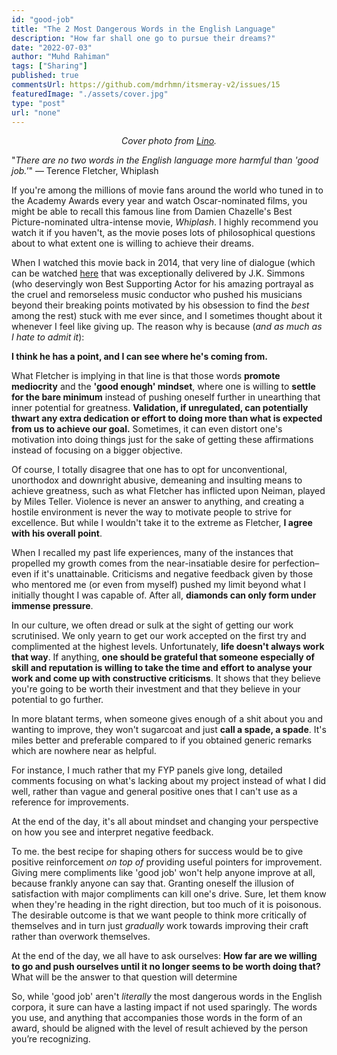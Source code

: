 ```yaml
---
id: "good-job"
title: "The 2 Most Dangerous Words in the English Language"
description: "How far shall one go to pursue their dreams?"
date: "2022-07-03"
author: "Muhd Rahiman"
tags: ["Sharing"]
published: true
commentsUrl: https://github.com/mdrhmn/itsmeray-v2/issues/15
featuredImage: "./assets/cover.jpg"
type: "post"
url: "none"
---
```


<div align="center">
    <em>Cover photo from
    <a href="https://weheartit.com/entry/193842461">Lino</a>.
    </em>
</div>

"_There are no two words in the English language more harmful than 'good job.'_" — Terence Fletcher, Whiplash

If you're among the millions of movie fans around the world who tuned in to the Academy Awards every year and watch Oscar-nominated films, you might be able to recall this famous line from Damien Chazelle's Best Picture-nominated ultra-intense movie, _Whiplash_. I highly recommend you watch it if you haven't, as the movie poses lots of philosophical questions about to what extent one is willing to achieve their dreams.

When I watched this movie back in 2014, that very line of dialogue (which can be watched [here](https://www.youtube.com/watch?v=WN_IzDeBdRM) that was exceptionally delivered by J.K. Simmons (who deservingly won Best Supporting Actor for his amazing portrayal as the cruel and remorseless music conductor who pushed his musicians beyond their breaking points motivated by his obsession to find the _best_ among the rest) stuck with me ever since, and I sometimes thought about it whenever I feel like giving up. The reason why is because (_and as much as I hate to admit it_):

**I think he has a point, and I can see where he's coming from.**

What Fletcher is implying in that line is that those words **promote mediocrity** and the **'good enough' mindset**, where one is willing to **settle for the bare minimum** instead of pushing oneself further in unearthing that inner potential for greatness. **Validation, if unregulated, can potentially thwart any extra dedication or effort to doing more than what is expected from us to achieve our goal.** Sometimes, it can even distort one's motivation into doing things just for the sake of getting these affirmations instead of focusing on a bigger objective.

Of course, I totally disagree that one has to opt for unconventional, unorthodox and downright abusive, demeaning and insulting means to achieve greatness, such as what Fletcher has inflicted upon Neiman, played by Miles Teller. Violence is never an answer to anything, and creating a hostile environment is never the way to motivate people to strive for excellence. But while I wouldn't take it to the extreme as Fletcher, **I agree with his overall point**.

When I recalled my past life experiences, many of the instances that propelled my growth comes from the near-insatiable desire for perfection–even if it's unattainable. Criticisms and negative feedback given by those who mentored me (or even from myself) pushed my limit beyond what I initially thought I was capable of. After all, **diamonds can only form under immense pressure**.

In our culture, we often dread or sulk at the sight of getting our work scrutinised. We only yearn to get our work accepted on the first try and complimented at the highest levels. Unfortunately, **life doesn't always work that way**. If anything, **one should be grateful that someone especially of skill and reputation is willing to take the time and effort to analyse your work and come up with constructive criticisms**. It shows that they believe you're going to be worth their investment and that they believe in your potential to go further.

In more blatant terms, when someone gives enough of a shit about you and wanting to improve, they won't sugarcoat and just **call a spade, a spade**. It's miles better and preferable compared to if you obtained generic remarks which are nowhere near as helpful.

For instance, I much rather that my FYP panels give long, detailed comments focusing on what's lacking about my project instead of what I did well, rather than vague and general positive ones that I can't use as a reference for improvements.

At the end of the day, it's all about mindset and changing your perspective on how you see and interpret negative feedback.

To me. the best recipe for shaping others for success would be to give positive reinforcement _on top of_ providing useful pointers for improvement. Giving mere compliments like 'good job' won't help anyone improve at all, because frankly anyone can say that. Granting oneself the illusion of satisfaction with major compliments can kill one's drive. Sure, let them know when they're heading in the right direction, but too much of it is poisonous. The desirable outcome is that we want people to think more critically of themselves and in turn just _gradually_ work towards improving their craft rather than overwork themselves.

At the end of the day, we all have to ask ourselves: **How far are we willing to go and push ourselves until it no longer seems to be worth doing that?** What will be the answer to that question will determine

So, while 'good job' aren't _literally_ the most dangerous words in the English corpora, it sure can have a lasting impact if not used sparingly. The words you use, and anything that accompanies those words in the form of an award, should be aligned with the level of result achieved by the person you’re recognizing.